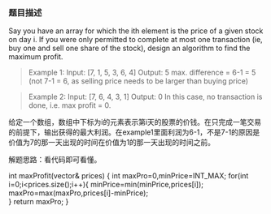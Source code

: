 ### 题目描述

Say you have an array for which the ith element is the price of a given stock on day i. 
If you were only permitted to complete at most one transaction (ie, buy one and sell one share of the stock), design an algorithm to find the maximum profit. 

>Example 1: 
Input: [7, 1, 5, 3, 6, 4] 
Output: 5
max. difference = 6-1 = 5 (not 7-1 = 6, as selling price needs to be larger than buying price)

>Example 2: 
Input: [7, 6, 4, 3, 1] 
Output: 0
In this case, no transaction is done, i.e. max profit = 0. 

给定一个数组，数组中下标为i的元素表示第i天的股票的价钱。在只完成一笔交易的前提下，输出获得的最大利润。在example1里面利润为6-1，不是7-1的原因是价值为7的那一天出现的时间在价值为1的那一天出现的时间之前。

解题思路：看代码即可看懂。



int maxProfit(vector<int>& prices) {
        int maxPro=0,minPrice=INT_MAX;
        for(int i=0;i<prices.size();i++){
            minPrice=min(minPrice,prices[i]);
            maxPro=max(maxPro,prices[i]-minPrice);       
        }
        return maxPro;
}
